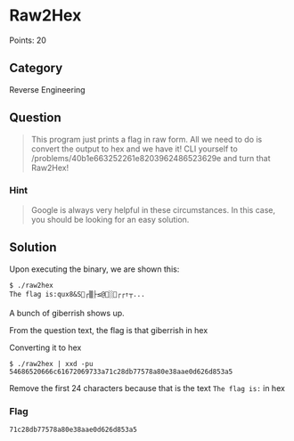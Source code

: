 # Raw2Hex
Points: 20

## Category
Reverse Engineering

## Question
>This program just prints a flag in raw form. All we need to do is convert the output to hex and we have it! CLI yourself to /problems/40b1e663252261e8203962486523629e and turn that Raw2Hex!

### Hint
>Google is always very helpful in these circumstances. In this case, you should be looking for an easy solution.

## Solution
Upon executing the binary, we are shown this:
```
$ ./raw2hex
The flag is:qux8&S┌▒├≤@░␊┌┌↑┬...
```

A bunch of giberrish shows up.

From the question text, the flag is that giberrish in hex

Converting it to hex
```
$ ./raw2hex | xxd -pu
54686520666c61672069733a71c28db77578a80e38aae0d626d853a5
```

Remove the first 24 characters because that is the text `The flag is:` in hex

### Flag
`71c28db77578a80e38aae0d626d853a5`
